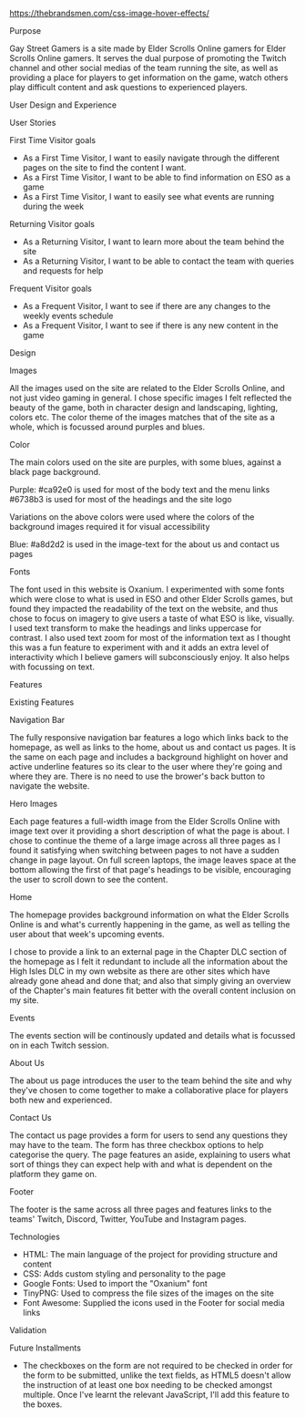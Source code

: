 https://thebrandsmen.com/css-image-hover-effects/

Purpose

Gay Street Gamers is a site made by Elder Scrolls Online gamers for Elder Scrolls Online gamers. It serves the dual purpose of promoting the Twitch channel and other social medias of the team running the site, as well as providing a place for players to get information on the game, watch others play difficult content and ask questions to experienced players. 

User Design and Experience

User Stories

First Time Visitor goals

- As a First Time Visitor, I want to easily navigate through the different pages on the site to find the content I want.
- As a First Time Visitor, I want to be able to find information on ESO as a game
- As a First Time Visitor, I want to easily see what events are running during the week

Returning Visitor goals

- As a Returning Visitor, I want to learn more about the team behind the site
- As a Returning Visitor, I want to be able to contact the team with queries and requests for help

Frequent Visitor goals

- As a Frequent Visitor, I want to see if there are any changes to the weekly events schedule
- As a Frequent Visitor, I want to see if there is any new content in the game

Design

Images

All the images used on the site are related to the Elder Scrolls Online, and not just video gaming in general. I chose specific images I felt reflected the beauty of the game, both in character design and landscaping, lighting, colors etc.
The color theme of the images matches that of the site as a whole, which is focussed around purples and blues.

Color

The main colors used on the site are purples, with some blues, against a black page background.

Purple:
#ca92e0 is used for most of the body text and the menu links
#6738b3 is used for most of the headings and the site logo

Variations on the above colors were used where the colors of the background images required it for visual accessibility

Blue:
#a8d2d2 is used in the image-text for the about us and contact us pages

Fonts

The font used in this website is Oxanium. I experimented with some fonts which were close to what is used in ESO and other Elder Scrolls games, but found they impacted the readability of the text on the website, and thus chose to focus on imagery to give users a taste of what ESO is like, visually.
I used text transform to make the headings and links uppercase for contrast.
I also used text zoom for most of the information text as I thought this was a fun feature to experiment with and it adds an extra level of interactivity which I believe gamers will subconsciously enjoy. It also helps with focussing on text.

Features

Existing Features

Navigation Bar

The fully responsive navigation bar features a logo which links back to the homepage, as well as links to the home, about us and contact us pages. It is the same on each page and includes a background highlight on hover and active underline features so its clear to the user where they're going and where they are. There is no need to use the brower's back button to navigate the website.

Hero Images

Each page features a full-width image from the Elder Scrolls Online with image text over it providing a short description of what the page is about.
I chose to continue the theme of a large image across all three pages as I found it satisfying when switching between pages to not have a sudden change in page layout. On full screen laptops, the image leaves space at the bottom allowing the first of that page's headings to be visible, encouraging the user to scroll down to see the content. 

Home

The homepage provides background information on what the Elder Scrolls Online is and what's currently happening in the game, as well as telling the user about that week's upcoming events.

I chose to provide a link to an external page in the Chapter DLC section of the homepage as I felt it redundant to include all the information about the High Isles DLC in my own website as there are other sites which have already gone ahead and done that; and also that simply giving an overview of the Chapter's main features fit better with the overall content inclusion on my site. 

Events

The events section will be continously updated and details what is focussed on in each Twitch session. 

About Us

The about us page introduces the user to the team behind the site and why they've chosen to come together to make a collaborative place for players both new and experienced.

Contact Us

The contact us page provides a form for users to send any questions they may have to the team. The form has three checkbox options to help categorise the query.
The page features an aside, explaining to users what sort of things they can expect help with and what is dependent on the platform they game on. 

Footer

The footer is the same across all three pages and features links to the teams' Twitch, Discord, Twitter, YouTube and Instagram pages.


Technologies

- HTML: The main language of the project for providing structure and content
- CSS: Adds custom styling and personality to the page
- Google Fonts: Used to import the "Oxanium" font
- TinyPNG: Used to compress the file sizes of the images on the site
- Font Awesome: Supplied the icons used in the Footer for social media links



Validation




Future Installments

- The checkboxes on the form are not required to be checked in order for the form to be submitted, unlike the text fields, as HTML5 doesn't allow the instruction of at least one box needing to be checked amongst multiple.
Once I've learnt the relevant JavaScript, I'll add this feature to the boxes.